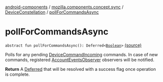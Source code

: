 [android-components](../../index.md) / [mozilla.components.concept.sync](../index.md) / [DeviceConstellation](index.md) / [pollForCommandsAsync](./poll-for-commands-async.md)

# pollForCommandsAsync

`abstract fun pollForCommandsAsync(): Deferred<`[`Boolean`](https://kotlinlang.org/api/latest/jvm/stdlib/kotlin/-boolean/index.html)`>` [(source)](https://github.com/mozilla-mobile/android-components/blob/master/components/concept/sync/src/main/java/mozilla/components/concept/sync/Devices.kt#L95)

Polls for any pending [DeviceCommandIncoming](../-device-command-incoming/index.md) commands.
In case of new commands, registered [AccountEventsObserver](../-account-events-observer/index.md) observers will be notified.

**Return**
A [Deferred](#) that will be resolved with a success flag once operation is complete.

